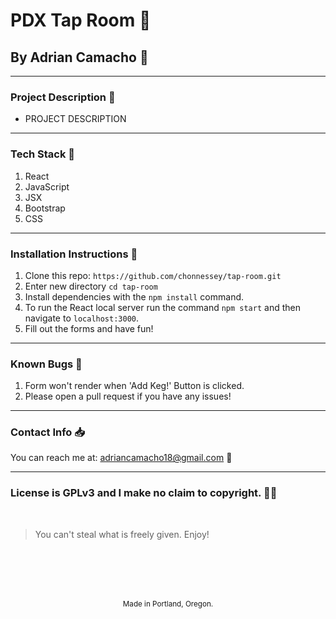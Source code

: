 # PDX Tap Room :beer:
## By Adrian Camacho :electric_plug:

---

### Project Description :pencil:

* PROJECT DESCRIPTION 
---
### Tech Stack :floppy_disk:
1. React
2. JavaScript
3. JSX
4. Bootstrap
5. CSS
---
### Installation Instructions :pushpin:
1. Clone this repo: `https://github.com/chonnessey/tap-room.git`
2. Enter new directory `cd tap-room`
3. Install dependencies with the `npm install` command.
4. To run the React local server run the command `npm start` and then navigate to `localhost:3000`.
5. Fill out the forms and have fun!
---
### Known Bugs :bug:
1. Form won't render when 'Add Keg!' Button is clicked.
2. Please open a pull request if you have any issues!
---
### Contact Info :inbox_tray:

You can reach me at: <adriancamacho18@gmail.com> :rocket:
___
### License is GPLv3 and I make no claim to copyright. :guardsman:
<br />

> You can't steal what is freely given. Enjoy!

<br />
<br />
<br />
<br />
<p align="center">
  <small>Made in Portland, Oregon.</small>
</p>